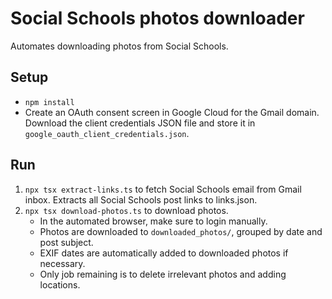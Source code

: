 # Social Schools photos downloader

Automates downloading photos from Social Schools.

## Setup

- `npm install`
- Create an OAuth consent screen in Google Cloud for the Gmail domain. Download the client credentials JSON file and store it in `google_oauth_client_credentials.json`.

## Run

1. `npx tsx extract-links.ts` to fetch Social Schools email from Gmail inbox. Extracts all Social Schools post links to links.json.
2. `npx tsx download-photos.ts` to download photos.
   - In the automated browser, make sure to login manually.
   - Photos are downloaded to `downloaded_photos/`, grouped by date and post subject.
   - EXIF dates are automatically added to downloaded photos if necessary.
   - Only job remaining is to delete irrelevant photos and adding locations.
